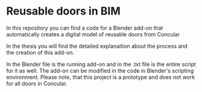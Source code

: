 # Reusable doors in BIM
In this repository you can find a code for a Blender add-on that automatically creates a digital model of reusable doors from Concular 

In the thesis you will find the detailed explanaition about the process and the creation of this add-on. 

In the Blender file is the running add-on and in the .txt file is the entire script for it as well. 
The add-on can be modified in the code in Blender's scripting environment. 
Please note, that this project is a prototype and does not work for all doors in Concular. 
